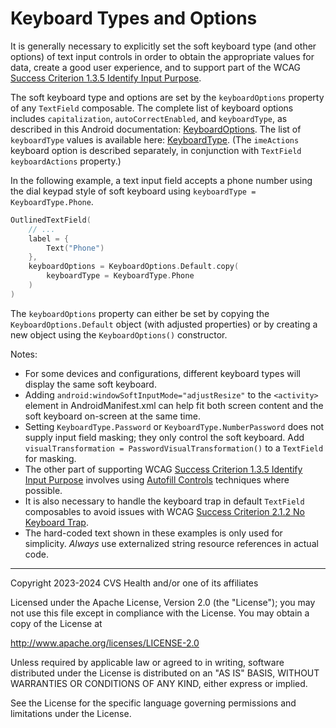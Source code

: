 # Keyboard Types and Options
It is generally necessary to explicitly set the soft keyboard type (and other options) of text input controls in order to obtain the appropriate values for data, create a good user experience, and to support part of the WCAG [Success Criterion 1.3.5 Identify Input Purpose](https://www.w3.org/TR/WCAG22/#identify-input-purpose).

The soft keyboard type and options are set by the `keyboardOptions` property of any `TextField` composable. The complete list of keyboard options includes `capitalization`, `autoCorrectEnabled`, and `keyboardType`, as described in this Android documentation: [KeyboardOptions](https://developer.android.com/reference/kotlin/androidx/compose/foundation/text/KeyboardOptions). The list of `keyboardType` values is available here:
[KeyboardType](https://developer.android.com/reference/kotlin/androidx/compose/ui/text/input/KeyboardType). (The `imeActions` keyboard option is described separately, in conjunction with `TextField` `keyboardActions` property.)

In the following example, a text input field accepts a phone number using the dial keypad style of soft keyboard using `keyboardType = KeyboardType.Phone`.

```kotlin
OutlinedTextField(
    // ...
    label = {
        Text("Phone")
    },
    keyboardOptions = KeyboardOptions.Default.copy(
        keyboardType = KeyboardType.Phone
    )
)
```

The `keyboardOptions` property can either be set by copying the `KeyboardOptions.Default` object (with adjusted properties) or by creating a new object using the `KeyboardOptions()` constructor.

Notes:

* For some devices and configurations, different keyboard types will display the same soft keyboard.
* Adding `android:windowSoftInputMode="adjustResize"` to the `<activity>` element in AndroidManifest.xml can help fit both screen content and the soft keyboard on-screen at the same time.
* Setting `KeyboardType.Password` or `KeyboardType.NumberPassword` does not supply input field masking; they only control the soft keyboard. Add `visualTransformation = PasswordVisualTransformation()` to a `TextField` for masking.
* The other part of supporting WCAG [Success Criterion 1.3.5 Identify Input Purpose](https://www.w3.org/TR/WCAG22/#identify-input-purpose) involves using [Autofill Controls](../components/AutofillControls.md) techniques where possible. 
* It is also necessary to handle the keyboard trap in default `TextField` composables to avoid issues with WCAG [Success Criterion 2.1.2 No Keyboard Trap](https://www.w3.org/TR/WCAG22/#no-keyboard-trap).
* The hard-coded text shown in these examples is only used for simplicity. _Always_ use externalized string resource references in actual code.

----

Copyright 2023-2024 CVS Health and/or one of its affiliates

Licensed under the Apache License, Version 2.0 (the "License");
you may not use this file except in compliance with the License.
You may obtain a copy of the License at

http://www.apache.org/licenses/LICENSE-2.0

Unless required by applicable law or agreed to in writing, software
distributed under the License is distributed on an "AS IS" BASIS,
WITHOUT WARRANTIES OR CONDITIONS OF ANY KIND, either express or implied.

See the License for the specific language governing permissions and
limitations under the License.